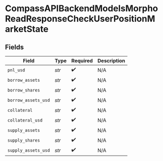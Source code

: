 # CompassAPIBackendModelsMorphoReadResponseCheckUserPositionMarketState


## Fields

| Field               | Type                | Required            | Description         |
| ------------------- | ------------------- | ------------------- | ------------------- |
| `pnl_usd`           | *str*               | :heavy_check_mark:  | N/A                 |
| `borrow_assets`     | *str*               | :heavy_check_mark:  | N/A                 |
| `borrow_shares`     | *str*               | :heavy_check_mark:  | N/A                 |
| `borrow_assets_usd` | *str*               | :heavy_check_mark:  | N/A                 |
| `collateral`        | *str*               | :heavy_check_mark:  | N/A                 |
| `collateral_usd`    | *str*               | :heavy_check_mark:  | N/A                 |
| `supply_assets`     | *str*               | :heavy_check_mark:  | N/A                 |
| `supply_shares`     | *str*               | :heavy_check_mark:  | N/A                 |
| `supply_assets_usd` | *str*               | :heavy_check_mark:  | N/A                 |